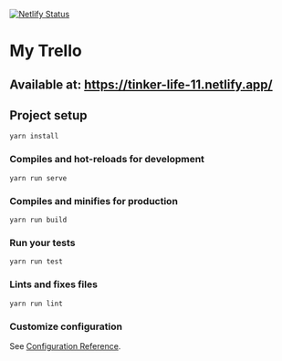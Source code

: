 [![Netlify Status](https://api.netlify.com/api/v1/badges/2830e41f-cae7-4c20-b984-bdbbec852736/deploy-status)](https://app.netlify.com/sites/tinker-life-11/deploys)



# My Trello

## Available at: https://tinker-life-11.netlify.app/

## Project setup
```
yarn install
```

### Compiles and hot-reloads for development
```
yarn run serve
```

### Compiles and minifies for production
```
yarn run build
```

### Run your tests
```
yarn run test
```

### Lints and fixes files
```
yarn run lint
```

### Customize configuration
See [Configuration Reference](https://cli.vuejs.org/config/).
